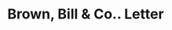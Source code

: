 ---
doi: 10.7916/D81274R6
date_other: '1874'
date_other_textual: '1874'
form: correspondence
genre:
- Letters (correspondence)
name:
- Brown, Bill & Co.
object_in_context_url: https://biggert.cul.columbia.edu/items/view/ave_biggert_01177
subject_hierarchical_geographic:
- Ogdensburg, New York, United States
subject_name:
- Brown, Bill & Co.
title: Brown, Bill & Co.. Letter
sort_title: Brown, Bill & Co.. Letter
call_number: ave_biggert_01177
coordinates:
- 44.7,-75.48333333333333
pid: ave_biggert_01177
identifiers: ave_biggert_01177
thumbnail: https://derivativo-1.library.columbia.edu/iiif/2/ldpd:343356/full/!256,256/0/native.jpg
permalink: "/biggert/ave_biggert_01177/"
layout: iiif-image-page
---